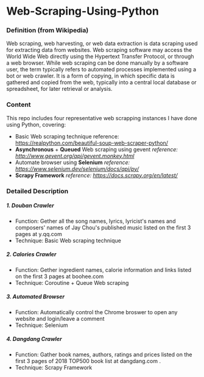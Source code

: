 # Web-Scraping-Using-Python
### Definition (from Wikipedia)
Web scraping, web harvesting, or web data extraction is data scraping used for extracting data from websites. Web scraping software may access the World Wide Web directly using the Hypertext Transfer Protocol, or through a web browser. While web scraping can be done manually by a software user, the term typically refers to automated processes implemented using a bot or web crawler. It is a form of copying, in which specific data is gathered and copied from the web, typically into a central local database or spreadsheet, for later retrieval or analysis.


### Content
This repo includes four representative web scrapping instances I have done using Python, covering:
- Basic Web scraping technique <a align="right">reference: https://realpython.com/beautiful-soup-web-scraper-python/</a>
- **Asynchronous** + **Queued** Web scraping using gevent <i align="right">reference: http://www.gevent.org/api/gevent.monkey.html</i>
- Automate browser using **Selenium** <i align="right">reference: https://www.selenium.dev/selenium/docs/api/py/</i>
- **Scrapy Framework** <i align="right">reference: https://docs.scrapy.org/en/latest/</i>

### Detailed Description
##### 1. Douban Crawler
- Function: Gether all the song names, lyrics, lyricist's names and composers' names of Jay Chou's published music listed on the first 3 pages at y.qq.com
- Technique: Basic Web scraping technique

##### 2. Calories Crawler
- Function: Gether ingredient names, calorie information and links listed on the first 3 pages at boohee.com
- Technique: Coroutine + Queue Web scraping

##### 3. Automated Browser
- Function: Automatically control the Chrome broswer to open any website and login/leave a comment
- Technique: Selenium

##### 4. Dangdang Crawler
- Function: Gather book names, authors, ratings and prices listed on the first 3 pages of 2018 TOP500 book list at dangdang.com .
- Technique: Scrapy Framework




